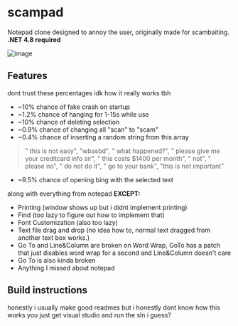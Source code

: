 # scampad

Notepad clone designed to annoy the user, originally made for scambaiting.
**.NET 4.8 required**

![image](https://user-images.githubusercontent.com/49620652/181858585-57d225a1-3fa3-4907-af49-1fa6e433777b.png)


## Features
dont trust these percentages idk how it really works tbh
- ~10% chance of fake crash on startup
- ~1.2% chance of hanging for 1-15s while use
- ~10% chance of deleting selection
- ~0.9% chance of changing all "scan" to "scam"
- ~0.4% chance of inserting a random string from this array
> " this is not easy", "wbasbd", " what happened?", " please give me your creditcard info sir",
            " this costs $1400 per month", " not", " please no", " do not do it", " go to your bank", "this is not important"
- ~9.5% chance of opening bing with the selected text

along with everything from notepad
**EXCEPT:**
- Printing (window shows up but i didnt implement printing)
- Find (too lazy to figure out how to implement that)
- Font Customization (also too lazy)
- Text file drag and drop (no idea how to, normal text dragged from another text box works.)
- Go To and Line&Column are broken on Word Wrap, GoTo has a patch that just disables word wrap for a second and Line&Column doesn't care
- Go To is also kinda broken 
- Anything I missed about notepad

## Build instructions
honestly i usually make good readmes but i honestly dont know how this works you just get visual studio and run the sln i guess?
